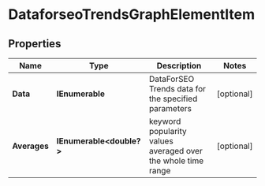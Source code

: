 # DataforseoTrendsGraphElementItem


## Properties

| Name | Type | Description | Notes |
|------------ | ------------- | ------------- | -------------|
**Data** | **IEnumerable<TrendsGraphDataInfo>** | DataForSEO Trends data for the specified parameters |[optional]|
**Averages** | **IEnumerable<double?>** | keyword popularity values averaged over the whole time range |[optional]|